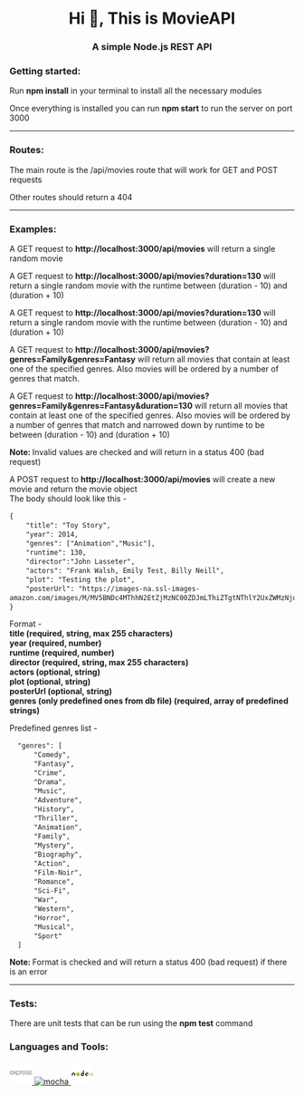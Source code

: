 <h1 align="center">Hi 👋, This is MovieAPI</h1>
<h3 align="center">A simple Node.js REST API</h3>

<h3>Getting started:</h3>
<p align="left"> Run <b>npm install</b> in your terminal to install all the necessary modules
</p>
<p align="left"> Once everything is installed you can run <b>npm start</b> to run the server on port 3000
</p>
<hr>
<h3>Routes:</h3>
<p align="left"> The main route is the /api/movies route that will work for GET and POST requests
</p>
<p align="left"> Other routes should return a 404
</p>
<hr>
<h3>Examples:</h3>
<p align="left"> A GET request to <b>http://localhost:3000/api/movies</b> will return a single random movie
</p>
<p align="left"> A GET request to <b>http://localhost:3000/api/movies?duration=130</b>  will return a single random movie with the runtime between (duration - 10) and (duration + 10)
</p>
<p align="left"> A GET request to <b>http://localhost:3000/api/movies?duration=130</b>  will return a single random movie with the runtime between (duration - 10) and (duration + 10)
</p>
<p align="left"> A GET request to <b>http://localhost:3000/api/movies?genres=Family&genres=Fantasy</b>  will return all movies that contain at least one of the specified genres. Also movies will be ordered by a number of genres that match.
</p>
<p align="left"> A GET request to <b>http://localhost:3000/api/movies?genres=Family&genres=Fantasy&duration=130</b>  will return all movies that contain at least one of the specified genres. Also movies will be ordered by a number of genres that match and narrowed down by runtime to be between (duration - 10) and (duration + 10)
</p>

<p align="left"><b> Note: </b> Invalid values are checked and will return in a status 400 (bad request)
</p>


<p align="left"> A POST request to <b>http://localhost:3000/api/movies</b> will create a new movie and return the movie object
<br> The body should look like this - 
</p>

```
{
    "title": "Toy Story",
    "year": 2014,
    "genres": ["Animation","Music"],
    "runtime": 130,
    "director":"John Lasseter",
    "actors": "Frank Walsh, Emily Test, Billy Neill",
    "plot": "Testing the plot",
    "posterUrl": "https://images-na.ssl-images-amazon.com/images/M/MV5BNDc4MThhN2EtZjMzNC00ZDJmLThiZTgtNThlY2UxZWMzNjdkXkEyXkFqcGdeQXVyNDk3NzU2MTQ@._V1_SX300.jpg"
}
```

Format - <br>
<b>title (required, string, max 255 characters)</b><br>
<b>year (required, number)</b><br>
<b>runtime (required, number)</b><br>
<b>director (required, string, max 255 characters)</b><br>
<b>actors (optional, string)</b><br>
<b>plot (optional, string)</b><br>
<b>posterUrl (optional, string)</b><br>
<b>genres (only predefined ones from db file) (required, array of predefined strings)</b><br>

<p align="left"> Predefined genres list - </p>

```
  "genres": [
      "Comedy",
      "Fantasy",
      "Crime",
      "Drama",
      "Music",
      "Adventure",
      "History",
      "Thriller",
      "Animation",
      "Family",
      "Mystery",
      "Biography",
      "Action",
      "Film-Noir",
      "Romance",
      "Sci-Fi",
      "War",
      "Western",
      "Horror",
      "Musical",
      "Sport"
  ]
```

<p align="left"><b> Note: </b> Format is checked and will return a status 400 (bad request) if there is an error
</p>



<hr>
<h3>Tests:</h3>
<p align="left"> There are unit tests that can be run using the <b>npm test</b> command
</p>


<h3 align="left">Languages and Tools:</h3>
<p align="left"> <a href="https://expressjs.com" target="_blank" rel="noreferrer"> <img src="https://raw.githubusercontent.com/devicons/devicon/master/icons/express/express-original-wordmark.svg" alt="express" width="40" height="40"/> </a> <a href="https://mochajs.org" target="_blank" rel="noreferrer"> <img src="https://www.vectorlogo.zone/logos/mochajs/mochajs-icon.svg" alt="mocha" width="40" height="40"/> </a> <a href="https://nodejs.org" target="_blank" rel="noreferrer"> <img src="https://raw.githubusercontent.com/devicons/devicon/master/icons/nodejs/nodejs-original-wordmark.svg" alt="nodejs" width="40" height="40"/> </a> </p>
